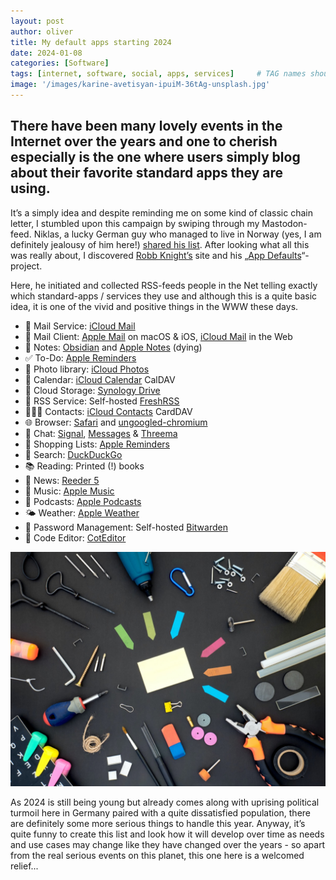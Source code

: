 ```yaml
---
layout: post
author: oliver
title: My default apps starting 2024
date: 2024-01-08
categories: [Software]
tags: [internet, software, social, apps, services]     # TAG names should always be lowercase
image: '/images/karine-avetisyan-ipuiM-36tAg-unsplash.jpg'
---
```


## There have been many lovely events in the Internet over the years and one to cherish especially is the one where users simply blog about their favorite standard apps they are using.

It’s a simply idea and despite reminding me on some kind of classic chain letter, I stumbled upon this campaign by swiping through my Mastodon-feed. Niklas, a lucky German guy who managed to live in Norway (yes, I am definitely jealousy of him here!) [shared his list](https://www.niklas.fyi/posts/2024-01-11-default-apps/). After looking what all this was really about, I discovered [Robb Knight’s](https://rknight.me) site and his „[App Defaults](https://defaults.rknight.me)“-project.

Here, he initiated and collected RSS-feeds people in the Net telling exactly which standard-apps / services they use and although this is a quite basic idea, it is one of the vivid and positive things in the WWW these days.

- 📨 Mail Service: [iCloud Mail](http://icloud.com/mail)
- 📮 Mail Client: [Apple Mail](https://apps.apple.com/app/mail/id1108187098) on macOS & iOS, [iCloud Mail](http://icloud.com/mail) in the Web
- 📝 Notes: [Obsidian](https://obsidian.md) and [Apple Notes](https://www.icloud.com/notes) (dying)
- ✅ To-Do: [Apple Reminders](https://apps.apple.com/us/app/reminders/id1108187841)
- 🌅 Photo library: [iCloud Photos](https://www.icloud.com/photos)
- 📆 Calendar: [iCloud Calendar](https://www.icloud.com/calendar) CalDAV
- 📁 Cloud Storage: [Synology Drive](https://www.synology.com/dsm/feature/drive)
- 📖 RSS Service: Self-hosted [FreshRSS](https://freshrss.org/)
- 🙍🏻‍♂️ Contacts: [iCloud Contacts](https://www.icloud.com/contacts) CardDAV
- 🌐 Browser: [Safari](https://www.apple.com/safari/) and [ungoogled-chromium](https://github.com/ungoogled-software/ungoogled-chromium)
- 💬 Chat: [Signal](https://signal.org/), [Messages](https://apps.apple.com/zm/app/messages/id1146560473) & [Threema](https://apps.apple.com/us/app/threema-the-secure-messenger/id578665578?ign-mpt=uo%3D4)
- 🛒 Shopping Lists: [Apple Reminders](https://apps.apple.com/us/app/reminders/id1108187841)
- 🔎 Search: [DuckDuckGo](https://duckduckgo.com)
- 📚 Reading: Printed (!) books
- 📰 News: [Reeder 5](https://apps.apple.com/app/reeder-5/id1529445840)
- 🎵 Music: [Apple Music](https://www.apple.com/apple-music/)
- 🎤 Podcasts: [Apple Podcasts](https://www.apple.com/apple-podcasts/)
- 🌤️ Weather: [Apple Weather](https://apps.apple.com/us/app/weather/id1069513131)
- 🔐 Password Management: Self-hosted [Bitwarden](https://bitwarden.com)
- 🧮 Code Editor: [CotEditor](https://apps.apple.com/app/coteditor/id1024640650?mt=12)

![Tools](../images/dan-cristian-padure-noOXRT9gfQ8-unsplash.jpg)

As 2024 is still being young but already comes along with uprising political turmoil here in Germany paired with a quite dissatisfied population, there are definitely some more serious things to handle this year. Anyway, it’s quite funny to create this list and look how it will develop over time as needs and use cases may change like they have changed over the years - so apart from the real serious events on this planet, this one here is a welcomed relief...